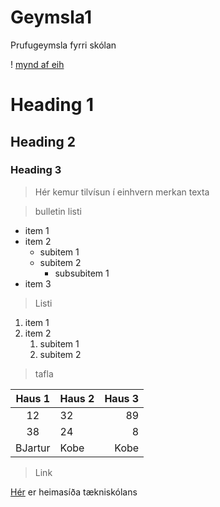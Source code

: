 # Geymsla1

Prufugeymsla fyrri skólan

! [mynd af eih](eih.png)

# Heading 1

## Heading 2

### Heading 3

> Hér kemur tilvísun í einhvern merkan texta

>bulletin listi

- item 1
- item 2
    - subitem 1
    - subitem 2 
        - subsubitem 1
- item 3

>Listi

1. item 1
1. item 2
    1. subitem 1
    1. subitem 2

>tafla

Haus 1 | Haus 2 | Haus 3
:---: | --- | ---:
12 | 32 | 89
38 | 24 | 8
BJartur | Kobe | Kobe

>Link

[Hér](https://tskoli.is) er heimasíða tækniskólans